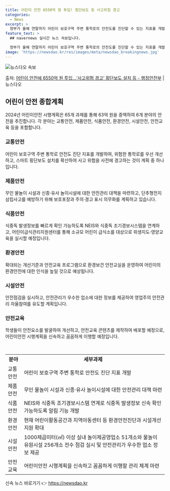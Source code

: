 ```yaml
---
title: 어린이 안전 6550억 원 투입! 횡단보도 등 사고위험 경고
categories:
  - News
excerpt: >
  정부가 올해 연말까지 어린이 보호구역 주변 통학로의 안전도를 진단할 수 있는 지표를 개발하고, 진단 결과 위…
feature_text: >
  ## navernews 실시간 뉴스 속보입니다.

  정부가 올해 연말까지 어린이 보호구역 주변 통학로의 안전도를 진단할 수 있는 지표를 개발하고, 진단 결과 위…
image: 'https://newsdao.kr/res/images/meta/newsdao_breakingnews.jpg'
---
```


![뉴스다오 속보](https://newsdao.kr/res/images/meta/newsdao_breakingnews.jpg)

<p>출처: <a href="https://newsdao.kr/3748" rel="dofollow">어린이 안전에 6550억 원 투입…‘사고위험 경고’ 횡단보도 설치 등 - 행정안전부</a> | 뉴스다오</p>

<h2 data-ke-size="size26">어린이 안전 종합계획</h2>
<p data-ke-size="size16">2024년 어린이안전 시행계획은 65개 과제를 통해 63억 원을 증액하여 6개 분야의 안전을 추진합니다. 각 분야는 교통안전, 제품안전, 식품안전, 환경안전, 시설안전, 안전교육 등을 포함합니다.</p>

<h3>교통안전</h3>
<p data-ke-size="size16">어린이 보호구역 주변 통학로 안전도 진단 지표를 개발하여, 위험한 통학로를 우선 개선하고, 스마트 횡단보도 설치를 확산하여 사고 위험을 사전에 경고하는 것이 계획 중 하나입니다.</p>

<h3>제품안전</h3>
<p data-ke-size="size16">무인 물놀이 시설과 신종·유사 놀이시설에 대한 안전관리 대책을 마련하고, 단추형전지 삼킴사고를 예방하기 위해 보호포장과 주의·경고 표시 의무화를 계획하고 있습니다.</p>

<h3>식품안전</h3>
<p data-ke-size="size16">식중독 발생정보를 빠르게 확인 가능하도록 NEIS와 식중독 조기경보시스템을 연계하고, 어린이급식관리지원센터를 통해 소규모 어린이 급식소를 대상으로 위생지도·영양교육을 실시할 예정입니다.</p>

<h3>환경안전</h3>
<p data-ke-size="size16">확대되는 개선기준과 안전교육 프로그램으로 환경보건 안전교실을 운영하여 어린이의 환경안전에 대한 인식을 높일 것으로 예상됩니다.</p>

<h3>시설안전</h3>
<p data-ke-size="size16">안전점검을 실시하고, 안전관리가 우수한 업소에 대한 정보를 제공하여 영업주의 안전관리 자율참여를 유도할 계획입니다.</p>

<h3>안전교육</h3>
<p data-ke-size="size16">학생들이 안전요소를 발굴하여 개선하고, 안전교육 콘텐츠를 제작하여 배포할 예정으로, 어린이안전 시행계획을 신속하고 꼼꼼하게 이행할 예정입니다.</p>

<p data-ke-size="size16">&nbsp;</p>

<table>
	<tbody>
		<tr>
			<td style="text-align: center; height: 17px;"><b>분야</b></td>
			<td style="text-align: center; height: 17px;"><b>세부과제</b></td>
		</tr>
		<tr>
			<td style="text-align: left; height: 17px;">교통안전</td>
			<td style="text-align: left; height: 17px;">어린이 보호구역 주변 통학로 안전도 진단 지표 개발</td>
		</tr>
		<tr>
			<td style="text-align: left; height: 17px;">제품안전</td>
			<td style="text-align: left; height: 17px;">무인 물놀이 시설과 신종·유사 놀이시설에 대한 안전관리 대책 마련</td>
		</tr>
		<tr>
			<td style="text-align: left; height: 17px;">식품안전</td>
			<td style="text-align: left; height: 17px;">NEIS와 식중독 조기경보시스템 연계로 식중독 발생정보 신속 확인 가능하도록 알림 기능 개발</td>
		</tr>
		<tr>
			<td style="text-align: left; height: 17px;">환경안전</td>
			<td style="text-align: left; height: 17px;">현재 어린이활동공간과 지역아동센터 등 환경안전진단과 시설개선 지원 확대</td>
		</tr>
		<tr>
			<td style="text-align: left; height: 17px;">시설안전</td>
			<td style="text-align: left; height: 17px;">1000제곱미터(㎡) 이상 실내 놀이제공영업소 51개소와 물놀이 유원시설 256개소 전수 점검 실시 및 안전관리가 우수한 업소 정보 제공</td>
		</tr>
		<tr>
			<td style="text-align: left; height: 17px;">안전교육</td>
			<td style="text-align: left; height: 17px;">어린이안전 시행계획을 신속하고 꼼꼼하게 이행할 관리 체계 마련</td>
		</tr>
	</tbody>
</table>
 

신속 뉴스 바로가기 👉 <a href="https://newsdao.kr" rel="dofollow">https://newsdao.kr</a>



